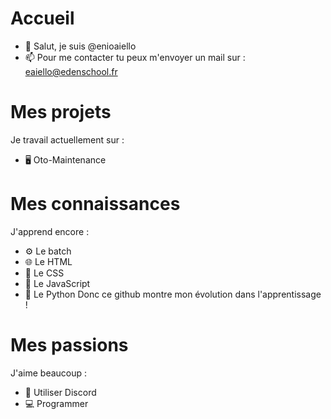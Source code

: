 # Accueil
- 👋 Salut, je suis @enioaiello
- 📫 Pour me contacter tu peux m'envoyer un mail sur : eaiello@edenschool.fr
# Mes projets
Je travail actuellement sur :
- 🖥 Oto-Maintenance
# Mes connaissances
J'apprend encore :
- ⚙️ Le batch 
- 🌐 Le HTML
- 🎨 Le CSS
- 🤖 Le JavaScript
- 🐍 Le Python
Donc ce github montre mon évolution dans l'apprentissage !
# Mes passions
J'aime beaucoup :
- 💬 Utiliser Discord
- 💻 Programmer
